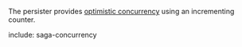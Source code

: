 
The persister provides [optimistic concurrency](https://en.wikipedia.org/wiki/Optimistic_concurrency_control) using an incrementing counter.

include: saga-concurrency
